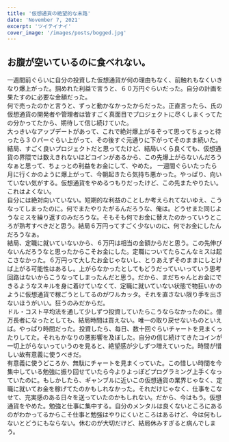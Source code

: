 ```yaml
---
title: '仮想通貨の絶望的な末路'
date: 'November 7, 2021'
excerpt: 'ツイテイナイ'
cover_image: '/images/posts/bogged.jpg'
---
```


## お腹が空いているのに食べれない。
一週間前ぐらいに自分の投資した仮想通貨が何の理由もなく、前触れもなくいきなり爆上がった。掴めれた利益で言うと、６０万円ぐらいだった。自分の計画を果たすのに必要な金額だった。\
何で売ったのかと言うと、ずっと動かなかったからだった。正直言ったら、氏の仮想通貨の開発者や管理者は皆すごく真面目でプロジェクトに尽くしまくってたの分かってたから、期待して信じ続けていた。\
大っきいなアップデートがあって、これで絶対爆上がるぞって思ってちょっと待ったら３０パーぐらい上がって、その後すぐ元通りに下がってそのまま続いた。\
結局、すごく良いプロジェクトだと思ってたけど、結局いくら良くても、仮想通貨の界隈では数えきれないほどコインがあるから、この先爆上がらないんだろうなぁと思って、ちょっとの利益をお金にして、やめた。
一週間ぐらいたったら月に行くかのように爆上がって、今朝起きたら気持ち悪かった。やっぱり、向いていない気がする。仮想通貨をやめるつもりだったけど、この先またやりたい。これはよくない。\
自分には絶対向いていない。短期的な利益のことしか考えられてないゆえ、こうなってしまったのに。何でまたやりたがるんだろうな、俺は。どうせまた同じようなミスを繰り返すのみだろうな。そもそも何でお金に替えたのかっていうところが熟考すべきだと思う。結局６万円ってすごく少ないのに、何でお金にしたんだろうなぁ。\
結局、定職に就いていないから、６万円は相当の金額からだと思う。この先伸びないんだろうなと思ったからこそお金にした。定職についてたらこんなミスは起こさなかった。６万円って大したお金じゃないし、とりあえずそのままにしとけば上がる可能性はあるし。上がらなかったとしてもどうだっていいっていう思考回路はないからこうなってしまったんだと思う。だから、まだちゃんとお金にできるようなスキルを身に着けていなくて、定職に就いていない状態で物狂いかのように仮想通貨で稼ごうとしてるのがワルカッタ。それを直さない限り手を出さないほうがいい。狂うのみだからだ。\
ドル・コスト平均法を通して少しずつ投資していたらこうならなかったのに。億万長者になったとしても、結局時間は買えない。唯一の取り戻せないものといえば。やっぱり時間だった。投資したら、毎日、数十回ぐらいチャートを見まくったりしてた。それもかなりの悪影響を及ぼした。自分の信じ続けてきたコインが一切上がらないっていうのを見ると、絶望感が少しずつ増えていった。時間が惜しい故有意義に使うべきだ。\
有意義に使うどころか、無駄にチャートを見まくっていた。この惜しい時間を今集中している勉強に振り回せていたら今よりよっぽどプログラミング上手くなっていたのに。もしかしたら、ギャンブルに近いこの仮想通貨の業界じゃなく、定職に就いてお金を稼げてたのかもしれなかった。それだけじゃなく、仕事をこなせて、充実感のある日々を送っていたのかもしれない。だから、今はもう。仮想通貨をやめた。勉強と仕事に集中する。自分のメンタルは良くないところにあるのがわかってるからこそ仕事と勉強はやりにくいところはあるけど、今は何もしないとどうにもならない。休むのが大切だけど、結局休みすぎると病んでしまう。　
